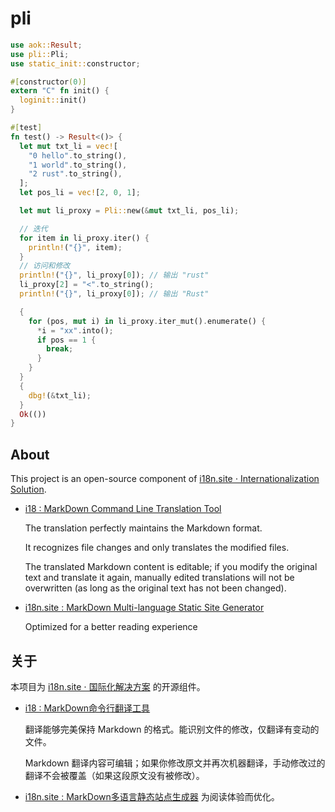 # pli

```rust
use aok::Result;
use pli::Pli;
use static_init::constructor;

#[constructor(0)]
extern "C" fn init() {
  loginit::init()
}

#[test]
fn test() -> Result<()> {
  let mut txt_li = vec![
    "0 hello".to_string(),
    "1 world".to_string(),
    "2 rust".to_string(),
  ];
  let pos_li = vec![2, 0, 1];

  let mut li_proxy = Pli::new(&mut txt_li, pos_li);

  // 迭代
  for item in li_proxy.iter() {
    println!("{}", item);
  }
  // 访问和修改
  println!("{}", li_proxy[0]); // 输出 "rust"
  li_proxy[2] = "<".to_string();
  println!("{}", li_proxy[0]); // 输出 "Rust"

  {
    for (pos, mut i) in li_proxy.iter_mut().enumerate() {
      *i = "xx".into();
      if pos == 1 {
        break;
      }
    }
  }
  {
    dbg!(&txt_li);
  }
  Ok(())
}
```

## About

This project is an open-source component of [i18n.site ⋅ Internationalization Solution](https://i18n.site).

* [i18 : MarkDown Command Line Translation Tool](https://i18n.site/i18)

  The translation perfectly maintains the Markdown format.

  It recognizes file changes and only translates the modified files.

  The translated Markdown content is editable; if you modify the original text and translate it again, manually edited translations will not be overwritten (as long as the original text has not been changed).

* [i18n.site : MarkDown Multi-language Static Site Generator](https://i18n.site/i18n.site)

  Optimized for a better reading experience

## 关于

本项目为 [i18n.site ⋅ 国际化解决方案](https://i18n.site) 的开源组件。

* [i18 :  MarkDown命令行翻译工具](https://i18n.site/i18)

  翻译能够完美保持 Markdown 的格式。能识别文件的修改，仅翻译有变动的文件。

  Markdown 翻译内容可编辑；如果你修改原文并再次机器翻译，手动修改过的翻译不会被覆盖（如果这段原文没有被修改）。

* [i18n.site : MarkDown多语言静态站点生成器](https://i18n.site/i18n.site) 为阅读体验而优化。
